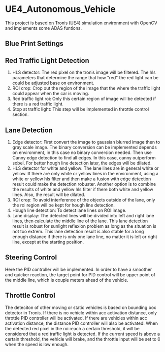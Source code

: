 # UE4_Autonomous_Vehicle
This project is based on Tronis (UE4) simulation environment with OpenCV and implements some ADAS funtions.
## Blue Print Settings

## Red Traffic Light Detection
1. HLS detector: The red pixel on the tronis image will be filtered. The hls parameters that determine the range that how "red" the red light can be could be adjusted base on environment.
2. ROI crop: Crop out the region of the image that the where the traffic light could appear when the car is moving. 
3. Red traffic light roi: Only this certain region of image will be detected if there is a red traffic light.
4. Stop at traffic light: This step will be implemented in throttle control section.
## Lane Detection
1. Edge detector: First convert the image to gaussian blurred image then to gray scale image. The binary conversion can be implemented depends on environment, in this case no binary conversion needed. Then use Canny edge detection to find all edges. In this case, canny outperform sobel. For better hough line detection later, the edges will be dilated.
2. HLS detector for white and yellow: The lane lines are in general white or yellow. If there are only white or yellow lines in the environment, using a white or yellow hls filter and then make a fusion with edge detection result could make the detection robuster. Another option is to combine the results of white and yellow hls filter if there both white and yellow lines. Also, the result will be dilated.
3. ROI crop: To avoid interference of the objects outside of the lane, only the roi region will be kept for hough line detection.
4. Hough line detection: To detect lane lines on ROI image.
5. Lane display: The detected lines will be divided into left and right lane lines, then calculate the middle line of the lane.
This lane detection result is robust for sunlight reflexion problem as long as the situation is not too extrem.
This lane detection result is also stable for a long enough distance if there is only one lane line, no matter it is left or right line, except at the starting position.
## Steering Control
Here the PID controller will be implemented. In order to have a smoother and quicker reaction, the target point for PID control will be upper point of the middle line, which is couple meters ahead of the vehicle.
## Throttle Control
The deteciton of other moving or static vehicles is based on bounding box detector in Tronis. If there is no vehicle within acc activation distance, only throttle PID controller will be activated. If there are vehicles within acc activation distance, the distance PID controller will also be activated. When the detected red pixel in the roi reach a certain threshold, it will be considered that a red traffic light is detected. If the current speed is above a certain threshold, the vehicle will brake, and the throttle input will be set to 0 when the speed is low enough.
